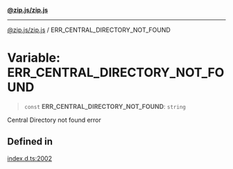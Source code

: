 [**@zip.js/zip.js**](../README.md)

***

[@zip.js/zip.js](../globals.md) / ERR\_CENTRAL\_DIRECTORY\_NOT\_FOUND

# Variable: ERR\_CENTRAL\_DIRECTORY\_NOT\_FOUND

> `const` **ERR\_CENTRAL\_DIRECTORY\_NOT\_FOUND**: `string`

Central Directory not found error

## Defined in

[index.d.ts:2002](https://github.com/gildas-lormeau/zip.js/blob/24ecd74cb4237f29fe97eb10cff1144c3877ce3d/index.d.ts#L2002)
